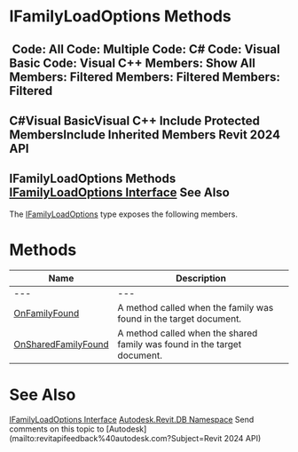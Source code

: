 # IFamilyLoadOptions Methods

﻿
 Code: All Code: Multiple Code: C# Code: Visual Basic Code: Visual C++  Members: Show All Members: Filtered Members: Filtered Members: Filtered   
---  
C#Visual BasicVisual C++
Include Protected MembersInclude Inherited Members
Revit 2024 API  
---  
IFamilyLoadOptions Methods  
[IFamilyLoadOptions Interface](d447ed92-74e1-2125-dd0a-38a5ae85ce53.md "IFamilyLoadOptions Interface") See Also  
---  
The [IFamilyLoadOptions](d447ed92-74e1-2125-dd0a-38a5ae85ce53.md "IFamilyLoadOptions Interface") type exposes the following members.
# Methods
| Name | Description |
| --- | --- |
| --- | --- | --- |
| [OnFamilyFound](515baa3b-3a13-bb28-6c94-a84651b4dbfb.md "OnFamilyFound Method") | A method called when the family was found in the target document. |
| [OnSharedFamilyFound](7bb3a582-a7c0-1f3d-ebe3-33a1bfa443fc.md "OnSharedFamilyFound Method") | A method called when the shared family was found in the target document. |

# See Also
[IFamilyLoadOptions Interface](d447ed92-74e1-2125-dd0a-38a5ae85ce53.md "IFamilyLoadOptions Interface")
[Autodesk.Revit.DB Namespace](87546ba7-461b-c646-cbb1-2cb8f5bff8b2.md "Autodesk.Revit.DB Namespace")
Send comments on this topic to [Autodesk](mailto:revitapifeedback%40autodesk.com?Subject=Revit 2024 API)